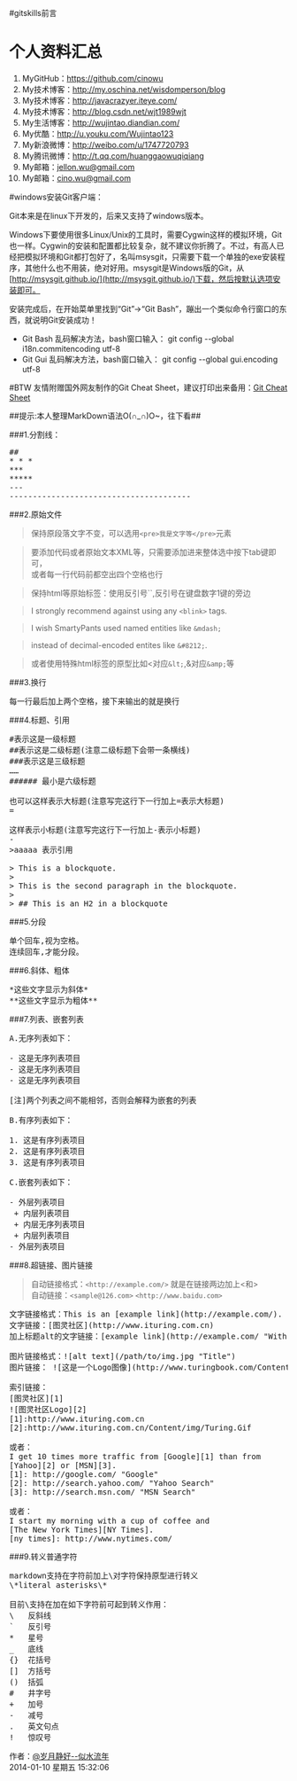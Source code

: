 #gitskills前言
##

# 个人资料汇总 #
1. MyGitHub：https://github.com/cinowu
2. My技术博客：http://my.oschina.net/wisdomperson/blog 
3. My技术博客：http://javacrazyer.iteye.com/
4. My技术博客：http://blog.csdn.net/wjt1989wjt
5. My生活博客：http://wujintao.diandian.com/ 
6. My优酷：http://u.youku.com/Wujintao123
7. My新浪微博：http://weibo.com/u/1747720793 
8. My腾讯微博：http://t.qq.com/huanggaowuqiqiang 
9. My邮箱：jellon.wu@gmail.com
10. My邮箱：cino.wu@gmail.com

#windows安装Git客户端：

Git本来是在linux下开发的，后来又支持了windows版本。

Windows下要使用很多Linux/Unix的工具时，需要Cygwin这样的模拟环境，Git也一样。Cygwin的安装和配置都比较复杂，就不建议你折腾了。不过，有高人已经把模拟环境和Git都打包好了，名叫msysgit，只需要下载一个单独的exe安装程序，其他什么也不用装，绝对好用。msysgit是Windows版的Git，从[http://msysgit.github.io/](http://msysgit.github.io/)下载，然后按默认选项安装即可。

安装完成后，在开始菜单里找到“Git”->“Git Bash”，蹦出一个类似命令行窗口的东西，就说明Git安装成功！

- Git Bash 乱码解决方法，bash窗口输入： 	git config --global i18n.commitencoding utf-8
- Git Gui  乱码解决方法，bash窗口输入：    git config --global gui.encoding utf-8


#BTW
友情附赠国外网友制作的Git Cheat Sheet，建议打印出来备用：[Git Cheat Sheet](http://www.git-tower.com/blog/assets/2013-05-22-git-cheat-sheet/cheat-sheet-large01.png)



##提示:本人整理MarkDown语法O(∩_∩)O~，往下看##

###1.分割线：
<pre>
##
* * *
***
*****
---
---------------------------------------
</pre>

###2.原始文件
>保持原段落文字不变，可以选用`<pre>我是文字等</pre>`元素

>要添加代码或者原始文本XML等，只需要添加进来整体选中按下tab键即可，  
或者每一行代码前都空出四个空格也行

>保持html等原始标签：使用反引号``,反引号在键盘数字1键的旁边

> I strongly recommend against using any ` <blink> ` tags.

> I wish SmartyPants used named entities like `&mdash;`

> instead of decimal-encoded entites like `&#8212;`.

> 或者使用特殊html标签的原型比如<对应`&lt;`,&对应`&amp;`等

###3.换行
<pre>
每一行最后加上两个空格，接下来输出的就是换行
</pre>

###4.标题、引用
<pre>
#表示这是一级标题
##表示这是二级标题(注意二级标题下会带一条横线)
###表示这是三级标题
……
###### 最小是六级标题

也可以这样表示大标题(注意写完这行下一行加上=表示大标题)
=

这样表示小标题(注意写完这行下一行加上-表示小标题)
-
>aaaaa 表示引用

> This is a blockquote.
> 
> This is the second paragraph in the blockquote.
>
> ## This is an H2 in a blockquote
</pre>

###5.分段
<pre>
单个回车,视为空格。
连续回车,才能分段。
</pre>

###6.斜体、粗体
<pre>
*这些文字显示为斜体*
**这些文字显示为粗体**
</pre>

###7.列表、嵌套列表
<pre>
A.无序列表如下：

- 这是无序列表项目
- 这是无序列表项目
- 这是无序列表项目

[注]两个列表之间不能相邻，否则会解释为嵌套的列表

B.有序列表如下：

1. 这是有序列表项目
2. 这是有序列表项目
3. 这是有序列表项目

C.嵌套列表如下：

- 外层列表项目
 + 内层列表项目
 + 内层无序列表项目
 + 内层列表项目
- 外层列表项目
</pre>

###8.超链接、图片链接
>自动链接格式：`<http://example.com/>`  就是在链接两边加上<和>  
>自动链接：`<sample@126.com>`  `<http://www.baidu.com>`  

<pre>
文字链接格式：This is an [example link](http://example.com/).
文字链接：[图灵社区](http://www.ituring.com.cn)
加上标题alt的文字链接：[example link](http://example.com/ "With a Title").

图片链接格式：![alt text](/path/to/img.jpg "Title")
图片链接： ![这是一个Logo图像](http://www.turingbook.com/Content/img/Turing.Gif)

索引链接：
[图灵社区][1]
![图灵社区Logo][2]
[1]:http://www.ituring.com.cn
[2]:http://www.ituring.com.cn/Content/img/Turing.Gif

或者：
I get 10 times more traffic from [Google][1] than from
[Yahoo][2] or [MSN][3].
[1]: http://google.com/ "Google"
[2]: http://search.yahoo.com/ "Yahoo Search"
[3]: http://search.msn.com/ "MSN Search"

或者：
I start my morning with a cup of coffee and
[The New York Times][NY Times].
[ny times]: http://www.nytimes.com/
</pre>

###9.转义普通字符
<pre>
markdown支持在字符前加上\对字符保持原型进行转义
\*literal asterisks\*

目前\支持在加在如下字符前可起到转义作用：
\   反斜线
`   反引号
*   星号
_   底线
{}  花括号
[]  方括号
()  括弧
#   井字号
+   加号
-   减号
.   英文句点
!   惊叹号
</pre>

作者：[@岁月静好--似水流年](http://weibo.com/u/1747720793)<br/>
2014-01-10 星期五 15:32:06 